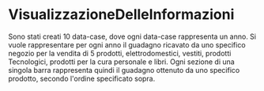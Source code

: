 # VisualizzazioneDelleInformazioni

Sono stati creati 10 data-case, dove ogni data-case rappresenta un anno. Si vuole rappresentare per ogni anno il guadagno ricavato da uno specifico negozio per la vendita di 5 prodotti, elettrodomestici, vestiti, prodotti Tecnologici, prodotti per la cura personale e libri. Ogni sezione di una singola barra rappresenta quindi il guadagno ottenuto da uno specifico prodotto, secondo l'ordine specificato sopra. 


